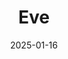 ---  
layout: startup_page  
title: "Eve"  
id: "eve.legal"  
permalink: "/eveeve.legal01162025/"  
website: "https://www.eve.legal"  
funding_round: "Series A"  
funding_amount: "$47M"  
investors: "Andreessen Horowitz, Lightspeed Venture Partners, Menlo Ventures"  
about: "Eve is an AI-powered platform designed to assist plaintiff law firms throughout the legal case lifecycle. It streamlines workflows, optimizes productivity, and maximizes firm profitability by going beyond traditional legal software to offer comprehensive AI capabilities across every stage of a case. This helps plaintiff firms improve client outcomes and drive profitability."  
markets: "Legal Tech, AI, Artificial Intelligence (AI), Legal"  
hq: "San Mateo, California, United States"  
founded_year: "2020"  
linkedin: "https://www.linkedin.com/company/eve-legal"  
twitter: ""  
instagram: ""  
facebook: ""  
crunchbase: "https://www.crunchbase.com/organization/eve-f25a"  
pitchbook: ""  

date_display: "16-Jan-2025"  
date: "2025-01-16"

# SEO Optimization  
meta_title: "Eve - Series A Funding ($47M)"  
meta_description: "Eve, Eve is an AI-powered platform designed to assist plaintiff law firms throughout the legal case lifecycle. It streamlines workflows, optimizes producti..."  
meta_keywords: "Eve, Legal Tech, AI, Artificial Intelligence (AI), Legal, Series A funding"  
canonical_url: "https://startup.projectstartups.com/eveeve.legal01162025/"  
---